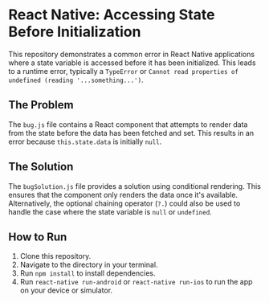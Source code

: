 # React Native: Accessing State Before Initialization

This repository demonstrates a common error in React Native applications where a state variable is accessed before it has been initialized. This leads to a runtime error, typically a `TypeError` or `Cannot read properties of undefined (reading '...something...')`.

## The Problem

The `bug.js` file contains a React component that attempts to render data from the state before the data has been fetched and set. This results in an error because `this.state.data` is initially `null`.

## The Solution

The `bugSolution.js` file provides a solution using conditional rendering.  This ensures that the component only renders the data once it's available.  Alternatively, the optional chaining operator (`?.`) could also be used to handle the case where the state variable is `null` or `undefined`.

## How to Run

1. Clone this repository.
2. Navigate to the directory in your terminal.
3. Run `npm install` to install dependencies.
4. Run `react-native run-android` or `react-native run-ios` to run the app on your device or simulator.